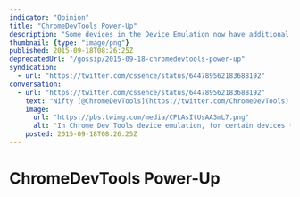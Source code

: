 ```yaml
---
indicator: "Opinion"
title: "ChromeDevTools Power-Up"
description: "Some devices in the Device Emulation now have additional options."
thumbnail: {type: "image/png"}
published: 2015-09-18T08:26:25Z
deprecatedUrl: "/gossip/2015-09-18-chromedevtools-power-up"
syndication:
  - url: "https://twitter.com/cssence/status/644789562183688192"
conversation:
  - url: "https://twitter.com/cssence/status/644789562183688192"
    text: "Nifty [@ChromeDevTools](https://twitter.com/ChromeDevTools) portrait/landscape toggle got supercharged (certain devices only)"
    image:
      url: "https://pbs.twimg.com/media/CPLAsItUsAA3mL7.png"
      alt: "In Chrome Dev Tools device emulation, for certain devices the portrait/landscape toggle becomes a drop-down to indicate that there are more options to choose from."
    posted: 2015-09-18T08:26:25Z
---
```


# ChromeDevTools Power-Up

